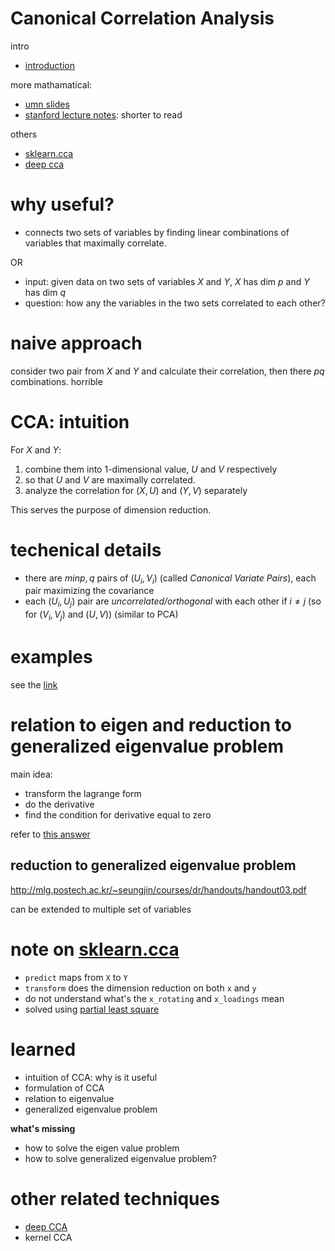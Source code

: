 # Canonical Correlation Analysis

intro

- [introduction](https://onlinecourses.science.psu.edu/stat505/node/63)

more mathamatical:

- [umn slides](http://users.stat.umn.edu/~helwig/notes/cancor-Notes.pdf)
- [stanford lecture notes](https://web.stanford.edu/class/stats206/notes/cca.pdf): shorter to read

others

- [sklearn.cca](http://scikit-learn.org/stable/modules/generated/sklearn.cross_decomposition.CCA.html)
- [deep cca](https://www.aaai.org/ocs/index.php/AAAI/AAAI17/paper/download/14166/14487)

# why useful?

- connects two sets of variables by finding linear combinations of variables that maximally correlate.

OR

- input: given data on two sets of variables $`X`$ and $`Y`$, $`X`$ has dim $`p`$ and $`Y`$ has dim $`q`$
- question: how any the variables in the two sets correlated to each other?


# naive approach

 consider two pair from $`X`$ and $`Y`$ and calculate their correlation, then there $`pq`$ combinations. horrible

# CCA: intuition

For $`X`$ and $`Y`$:

1. combine them into 1-dimensional value, $`U`$ and $`V`$ respectively 
2. so that $`U`$ and $`V`$ are maximally correlated. 
3. analyze the correlation for $`(X, U)`$ and $`(Y, V)`$ separately

This serves the purpose of dimension reduction. 

# techenical details

- there are $`min{p, q}`$ pairs of $`(U_i, V_i)`$ (called *Canonical Variate Pairs*), each pair maximizing the covariance 
- each $`(U_i, U_j)`$ pair are *uncorrelated/orthogonal* with each other if $`i \neq j`$ (so for $`(V_i, V_j)`$ and $`(U, V)`$) (similar to PCA)

# examples

see the [link](https://onlinecourses.science.psu.edu/stat505/node/63)

# relation to eigen and reduction to generalized eigenvalue problem

main idea:

- transform the lagrange form
- do the derivative 
- find the condition for derivative equal to zero

refer to [this answer](https://math.stackexchange.com/questions/222689/eigenvalue-decomposition-of-block-covariance-matrix-for-canonical-correlation-an)

## reduction to generalized eigenvalue problem

http://mlg.postech.ac.kr/~seungjin/courses/dr/handouts/handout03.pdf

can be extended to multiple set of variables


# note on [sklearn.cca](http://scikit-learn.org/stable/modules/generated/sklearn.cross_decomposition.CCA.html)

- `predict` maps from `X` to `Y`
- `transform` does the dimension reduction on both `x` and `y`
- do not understand what's the `x_rotating` and `x_loadings` mean
- solved using [partial least square](https://github.com/scikit-learn/scikit-learn/blob/a24c8b464d094d2c468a16ea9f8bf8d42d949f84/sklearn/cross_decomposition/pls_.py)


# learned

- intuition of CCA: why is it useful
- formulation of CCA
- relation to eigenvalue
- generalized eigenvalue problem

**what's missing**

- how to solve the eigen value problem
- how to solve generalized eigenvalue problem?

# other related techniques

- [deep CCA](http://people.ee.duke.edu/~lcarin/Shaobo11.7.2014.pdf)
- kernel CCA